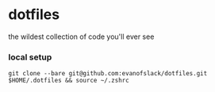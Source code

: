 # dotfiles

the wildest collection of code you'll ever see

### local setup

```
git clone --bare git@github.com:evanofslack/dotfiles.git $HOME/.dotfiles && source ~/.zshrc
```

